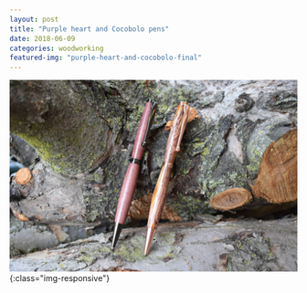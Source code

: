 ```yaml
---
layout: post
title: "Purple heart and Cocobolo pens"
date: 2018-06-09
categories: woodworking 
featured-img: "purple-heart-and-cocobolo-final"
---
```




![purple-heart-and-cocobolo-final](/assets/img/posts/purple-heart-and-cocobolo-final.jpg){:class="img-responsive"}

